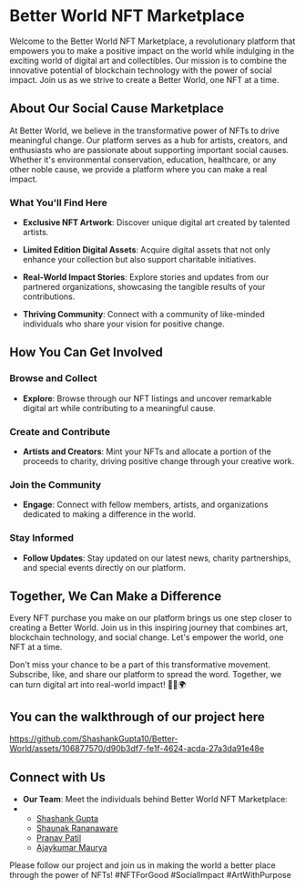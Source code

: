 # Better World NFT Marketplace

Welcome to the Better World NFT Marketplace, a revolutionary platform that empowers you to make a positive impact on the world while indulging in the exciting world of digital art and collectibles. Our mission is to combine the innovative potential of blockchain technology with the power of social impact. Join us as we strive to create a Better World, one NFT at a time.

## About Our Social Cause Marketplace

At Better World, we believe in the transformative power of NFTs to drive meaningful change. Our platform serves as a hub for artists, creators, and enthusiasts who are passionate about supporting important social causes. Whether it's environmental conservation, education, healthcare, or any other noble cause, we provide a platform where you can make a real impact.

### What You'll Find Here

- **Exclusive NFT Artwork**: Discover unique digital art created by talented artists.

- **Limited Edition Digital Assets**: Acquire digital assets that not only enhance your collection but also support charitable initiatives.

- **Real-World Impact Stories**: Explore stories and updates from our partnered organizations, showcasing the tangible results of your contributions.

- **Thriving Community**: Connect with a community of like-minded individuals who share your vision for positive change.

## How You Can Get Involved

### Browse and Collect

- **Explore**: Browse through our NFT listings and uncover remarkable digital art while contributing to a meaningful cause.

### Create and Contribute

- **Artists and Creators**: Mint your NFTs and allocate a portion of the proceeds to charity, driving positive change through your creative work.

### Join the Community

- **Engage**: Connect with fellow members, artists, and organizations dedicated to making a difference in the world.

### Stay Informed

- **Follow Updates**: Stay updated on our latest news, charity partnerships, and special events directly on our platform.

## Together, We Can Make a Difference

Every NFT purchase you make on our platform brings us one step closer to creating a Better World. Join us in this inspiring journey that combines art, blockchain technology, and social change. Let's empower the world, one NFT at a time.

Don't miss your chance to be a part of this transformative movement. Subscribe, like, and share our platform to spread the word. Together, we can turn digital art into real-world impact! 💪🎨🌍

## You can the walkthrough of our project here

https://github.com/ShashankGupta10/Better-World/assets/106877570/d90b3df7-fe1f-4624-acda-27a3da91e48e

## Connect with Us

- **Our Team**: Meet the individuals behind Better World NFT Marketplace:
- - [Shashank Gupta](https://github.com/ShashankGupta10)
  - [Shaunak Rananaware](https://github.com/shaunakrananaware)
  - [Pranav Patil](https://github.com/iPranav-patil)
  - [Ajaykumar Maurya](https://github.com/ajaymaurya1008)

Please follow our project and join us in making the world a better place through the power of NFTs! #NFTForGood #SocialImpact #ArtWithPurpose
